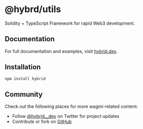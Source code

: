 # @hybrd/utils

Solidity + TypeScript Framework for rapid Web3 development.

## Documentation

For full documentation and examples, visit [hybrid.dev](https://hybrid.dev).

## Installation

```sh
npm install hybrid
```

## Community

Check out the following places for more wagmi-related content:

- Follow [@hybrid\_\_dev](https://twitter.com/hybrid__dev) on Twitter for project updates
- Contribute or fork on [GitHub](https://github.com/hybridhq/hybrid)
